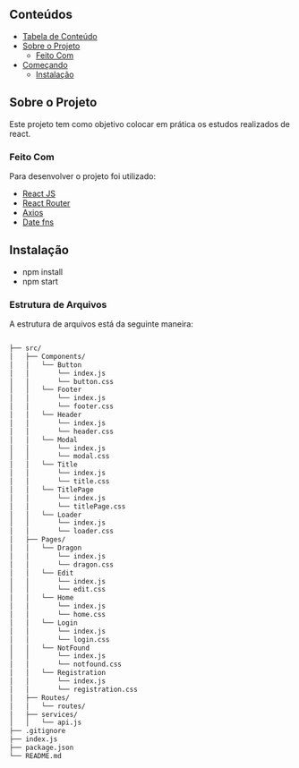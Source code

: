 ## Conteúdos

- [Tabela de Conteúdo](#tabela-de-conte%C3%BAdo)
- [Sobre o Projeto](#sobre-o-projeto)
  - [Feito Com](#feito-com)
- [Começando](#come%C3%A7ando)
  - [Instalação](#instala%C3%A7%C3%A3o)

## Sobre o Projeto

Este projeto tem como objetivo colocar em prática os estudos realizados de react.

### Feito Com

Para desenvolver o projeto foi utilizado: 

- [React JS](https://pt-br.reactjs.org/) 
- [React Router](https://reactrouter.com/) 
- [Axios](https://github.com/axios/axios) 
- [Date fns](https://date-fns.org/)

## Instalação
- npm install
- npm start

### Estrutura de Arquivos

A estrutura de arquivos está da seguinte maneira:

```bash

├── src/
│   ├── Components/
│   │   └── Button
│   │       └── index.js
│   │       └── button.css
│   │   └── Footer
│   │       └── index.js
│   │       └── footer.css
│   │   └── Header
│   │       └── index.js
│   │       └── header.css
│   │   └── Modal
│   │       └── index.js
│   │       └── modal.css
│   │   └── Title
│   │       └── index.js
│   │       └── title.css
│   │   └── TitlePage
│   │       └── index.js
│   │       └── titlePage.css
│   │   └── Loader
│   │       └── index.js
│   │       └── loader.css
│   ├── Pages/
│   │   └── Dragon
│   │       └── index.js
│   │       └── dragon.css
│   │   └── Edit
│   │       └── index.js
│   │       └── edit.css
│   │   └── Home
│   │       └── index.js
│   │       └── home.css
│   │   └── Login
│   │       └── index.js
│   │       └── login.css
│   │   └── NotFound
│   │       └── index.js
│   │       └── notfound.css
│   │   └── Registration
│   │       └── index.js
│   │       └── registration.css
│   ├── Routes/
│   │   └── routes/
│   ├── services/
│   │   └── api.js
├── .gitignore
├── index.js
├── package.json
└── README.md
